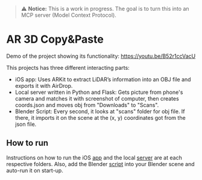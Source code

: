 > ⚠️ **Notice:** This is a work in progress. The goal is to turn this into an MCP server (Model Context Protocol).

# AR 3D Copy&Paste

Demo of the project showing its functionality: https://youtu.be/B52r1ccVacU	

This projects has three different interacting parts:
* iOS app: Uses ARKit to extract LiDAR’s information into an OBJ file and exports it with AirDrop.
* Local server written in Python and Flask: Gets picture from phone's camera and matches it with screenshot of computer, then creates coords.json and moves obj from "Downloads" to "Scans".
* Blender Script: Every second, it looks at "scans" folder for obj file. If there, it imports it on the scene at the (x, y) coordinates got from the json file. 

## How to run

Instructions on how to run the iOS [app][1] and the local [server][2] are at each respective folders. 
Also, add the Blender [script][3] into your Blender scene and auto-run it on start-up.


[1]:app
[2]:server
[3]:scripts/importObject.py

